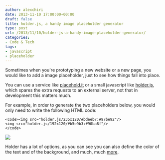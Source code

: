 ```yaml
---
author: alexchiri
date: 2013-11-10 17:00:00+00:00
draft: false
title: holder.js, a handy image placeholder generator
type: post
url: /2013/11/10/holder-js-a-handy-image-placeholder-generator/
categories:
- Code & Tech
tags:
- javascript
- placeholder
---
```


Sometimes when you're prototyping a new website or a new page, you would like to add a image placeholder, just to see how things fall into place.

You can use a service like [placehold.it](http://placehold.it/) or a small javascript like [holder.js](http://imsky.github.io/holder/), which spares the extra requests to an external server, not that in development this matters much.

For example, in order to generate the two placeholders below, you would only need to write the following HTML code:

    
    <code><img src="holder.js/235x120/#bdeeb7:#97be92"/>
    <img src="holder.js/192x120/#b5e9b3:#90ba8f"/>
    </code>


![](http://0f8f28fe275e3a043777-67ab80ec00c7299bd1255995bf933a71.r1.cf2.rackcdn.com/Screen%20Shot%202013-11-10%20at%2020.09.50.png)


Holder has a lot of options, as you can see you can also define the color of the text and of the background, and much, much [more](https://github.com/imsky/holder).
